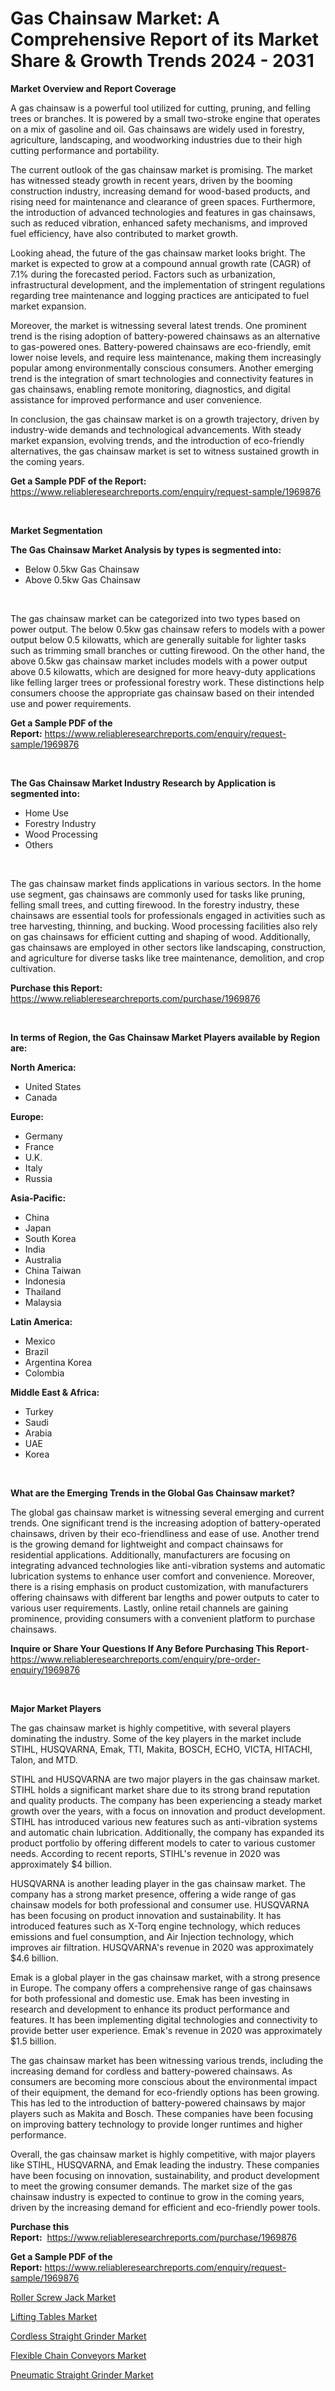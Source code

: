<p><h1>Gas Chainsaw Market: A Comprehensive Report of its Market Share & Growth Trends 2024 - 2031</h1></p><p><strong>Market Overview and Report Coverage</strong></p>
<p><p>A gas chainsaw is a powerful tool utilized for cutting, pruning, and felling trees or branches. It is powered by a small two-stroke engine that operates on a mix of gasoline and oil. Gas chainsaws are widely used in forestry, agriculture, landscaping, and woodworking industries due to their high cutting performance and portability.</p><p>The current outlook of the gas chainsaw market is promising. The market has witnessed steady growth in recent years, driven by the booming construction industry, increasing demand for wood-based products, and rising need for maintenance and clearance of green spaces. Furthermore, the introduction of advanced technologies and features in gas chainsaws, such as reduced vibration, enhanced safety mechanisms, and improved fuel efficiency, have also contributed to market growth.</p><p>Looking ahead, the future of the gas chainsaw market looks bright. The market is expected to grow at a compound annual growth rate (CAGR) of 7.1% during the forecasted period. Factors such as urbanization, infrastructural development, and the implementation of stringent regulations regarding tree maintenance and logging practices are anticipated to fuel market expansion.</p><p>Moreover, the market is witnessing several latest trends. One prominent trend is the rising adoption of battery-powered chainsaws as an alternative to gas-powered ones. Battery-powered chainsaws are eco-friendly, emit lower noise levels, and require less maintenance, making them increasingly popular among environmentally conscious consumers. Another emerging trend is the integration of smart technologies and connectivity features in gas chainsaws, enabling remote monitoring, diagnostics, and digital assistance for improved performance and user convenience.</p><p>In conclusion, the gas chainsaw market is on a growth trajectory, driven by industry-wide demands and technological advancements. With steady market expansion, evolving trends, and the introduction of eco-friendly alternatives, the gas chainsaw market is set to witness sustained growth in the coming years.</p></p>
<p><strong>Get a Sample PDF of the Report:</strong> <a href="https://www.reliableresearchreports.com/enquiry/request-sample/1969876">https://www.reliableresearchreports.com/enquiry/request-sample/1969876</a></p>
<p>&nbsp;</p>
<p><strong>Market Segmentation</strong></p>
<p><strong>The Gas Chainsaw Market Analysis by types is segmented into:</strong></p>
<p><ul><li>Below 0.5kw Gas Chainsaw</li><li>Above 0.5kw Gas Chainsaw</li></ul></p>
<p>&nbsp;</p>
<p><p>The gas chainsaw market can be categorized into two types based on power output. The below 0.5kw gas chainsaw refers to models with a power output below 0.5 kilowatts, which are generally suitable for lighter tasks such as trimming small branches or cutting firewood. On the other hand, the above 0.5kw gas chainsaw market includes models with a power output above 0.5 kilowatts, which are designed for more heavy-duty applications like felling larger trees or professional forestry work. These distinctions help consumers choose the appropriate gas chainsaw based on their intended use and power requirements.</p></p>
<p><strong>Get a Sample PDF of the Report:</strong>&nbsp;<a href="https://www.reliableresearchreports.com/enquiry/request-sample/1969876">https://www.reliableresearchreports.com/enquiry/request-sample/1969876</a></p>
<p>&nbsp;</p>
<p><strong>The Gas Chainsaw Market Industry Research by Application is segmented into:</strong></p>
<p><ul><li>Home Use</li><li>Forestry Industry</li><li>Wood Processing</li><li>Others</li></ul></p>
<p>&nbsp;</p>
<p><p>The gas chainsaw market finds applications in various sectors. In the home use segment, gas chainsaws are commonly used for tasks like pruning, felling small trees, and cutting firewood. In the forestry industry, these chainsaws are essential tools for professionals engaged in activities such as tree harvesting, thinning, and bucking. Wood processing facilities also rely on gas chainsaws for efficient cutting and shaping of wood. Additionally, gas chainsaws are employed in other sectors like landscaping, construction, and agriculture for diverse tasks like tree maintenance, demolition, and crop cultivation.</p></p>
<p><strong>Purchase this Report:</strong>&nbsp; <a href="https://www.reliableresearchreports.com/purchase/1969876">https://www.reliableresearchreports.com/purchase/1969876</a></p>
<p>&nbsp;</p>
<p><strong>In terms of Region, the Gas Chainsaw Market Players available by Region are:</strong></p>
<p>
    <p> <strong> North America: </strong>
        <ul>
            <li>United States</li>
            <li>Canada</li>
        </ul>
        </p> 
    <p> <strong> Europe: </strong>
        <ul>
            <li>Germany</li>
            <li>France</li>
            <li>U.K.</li>
            <li>Italy</li>
            <li>Russia</li>
        </ul>
        </p> 
    <p> <strong> Asia-Pacific: </strong>
        <ul>
            <li>China</li>
            <li>Japan</li>
            <li>South Korea</li>
            <li>India</li>
            <li>Australia</li>
            <li>China Taiwan</li>
            <li>Indonesia</li>
            <li>Thailand</li>
            <li>Malaysia</li>
        </ul>
        </p> 
    <p> <strong> Latin America: </strong>
        <ul>
            <li>Mexico</li>
            <li>Brazil</li>
            <li>Argentina Korea</li>
            <li>Colombia</li>
        </ul>
        </p> 
    <p> <strong> Middle East & Africa: </strong>
        <ul>
            <li>Turkey</li>
            <li>Saudi</li>
            <li>Arabia</li>
            <li>UAE</li>
            <li>Korea</li>
        </ul>
    </p>
    </p>
<p>&nbsp;</p>
<p><strong>What are the Emerging Trends in the Global Gas Chainsaw market?</strong></p>
<p><p>The global gas chainsaw market is witnessing several emerging and current trends. One significant trend is the increasing adoption of battery-operated chainsaws, driven by their eco-friendliness and ease of use. Another trend is the growing demand for lightweight and compact chainsaws for residential applications. Additionally, manufacturers are focusing on integrating advanced technologies like anti-vibration systems and automatic lubrication systems to enhance user comfort and convenience. Moreover, there is a rising emphasis on product customization, with manufacturers offering chainsaws with different bar lengths and power outputs to cater to various user requirements. Lastly, online retail channels are gaining prominence, providing consumers with a convenient platform to purchase chainsaws.</p></p>
<p><strong>Inquire or Share Your Questions If Any Before Purchasing This Report</strong>- <a href="https://www.reliableresearchreports.com/enquiry/pre-order-enquiry/1969876">https://www.reliableresearchreports.com/enquiry/pre-order-enquiry/1969876</a></p>
<p>&nbsp;</p>
<p><strong>Major Market Players</strong></p>
<p><p>The gas chainsaw market is highly competitive, with several players dominating the industry. Some of the key players in the market include STIHL, HUSQVARNA, Emak, TTI, Makita, BOSCH, ECHO, VICTA, HITACHI, Talon, and MTD.</p><p>STIHL and HUSQVARNA are two major players in the gas chainsaw market. STIHL holds a significant market share due to its strong brand reputation and quality products. The company has been experiencing a steady market growth over the years, with a focus on innovation and product development. STIHL has introduced various new features such as anti-vibration systems and automatic chain lubrication. Additionally, the company has expanded its product portfolio by offering different models to cater to various customer needs. According to recent reports, STIHL's revenue in 2020 was approximately $4 billion.</p><p>HUSQVARNA is another leading player in the gas chainsaw market. The company has a strong market presence, offering a wide range of gas chainsaw models for both professional and consumer use. HUSQVARNA has been focusing on product innovation and sustainability. It has introduced features such as X-Torq engine technology, which reduces emissions and fuel consumption, and Air Injection technology, which improves air filtration. HUSQVARNA's revenue in 2020 was approximately $4.6 billion.</p><p>Emak is a global player in the gas chainsaw market, with a strong presence in Europe. The company offers a comprehensive range of gas chainsaws for both professional and domestic use. Emak has been investing in research and development to enhance its product performance and features. It has been implementing digital technologies and connectivity to provide better user experience. Emak's revenue in 2020 was approximately $1.5 billion.</p><p>The gas chainsaw market has been witnessing various trends, including the increasing demand for cordless and battery-powered chainsaws. As consumers are becoming more conscious about the environmental impact of their equipment, the demand for eco-friendly options has been growing. This has led to the introduction of battery-powered chainsaws by major players such as Makita and Bosch. These companies have been focusing on improving battery technology to provide longer runtimes and higher performance.</p><p>Overall, the gas chainsaw market is highly competitive, with major players like STIHL, HUSQVARNA, and Emak leading the industry. These companies have been focusing on innovation, sustainability, and product development to meet the growing consumer demands. The market size of the gas chainsaw industry is expected to continue to grow in the coming years, driven by the increasing demand for efficient and eco-friendly power tools.</p></p>
<p><strong>Purchase this Report:</strong>&nbsp;&nbsp;<a href="https://www.reliableresearchreports.com/purchase/1969876">https://www.reliableresearchreports.com/purchase/1969876</a></p>
<p></p>
<p><strong>Get a Sample PDF of the Report:</strong>&nbsp;<a href="https://www.reliableresearchreports.com/enquiry/request-sample/1969876">https://www.reliableresearchreports.com/enquiry/request-sample/1969876</a></p>
<p><p><a href="https://github.com/gdfhhhj/Market-Research-Report-List-2/blob/main/roller-screw-jack-market.md">Roller Screw Jack Market</a></p><p><a href="https://github.com/gulaimolin/Market-Research-Report-List-2/blob/main/lifting-tables-market.md">Lifting Tables Market</a></p><p><a href="https://github.com/vimar16th/Market-Research-Report-List-2/blob/main/cordless-straight-grinder-market.md">Cordless Straight Grinder Market</a></p><p><a href="https://github.com/ruslanpoljakovrd177/Market-Research-Report-List-2/blob/main/flexible-chain-conveyors-market.md">Flexible Chain Conveyors Market</a></p><p><a href="https://github.com/luckyshygirl/Market-Research-Report-List-2/blob/main/pneumatic-straight-grinder-market.md">Pneumatic Straight Grinder Market</a></p></p>